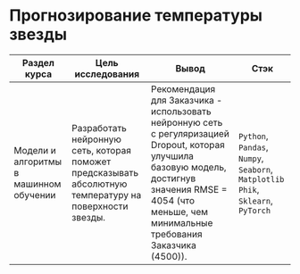 # Прогнозирование температуры звезды

Раздел курса| Цель исследования | Вывод | Стэк
------------- |------------------|---------------- | -----------------------
Модели и алгоритмы в машинном обучении |Разработать нейронную сеть, которая поможет предсказывать абсолютную температуру на поверхности звезды. | Рекомендация для Заказчика - использовать нейронную сеть с регуляризацией Dropout, которая улучшила базовую модель, достигнув значения RMSE = 4054 (что меньше, чем минимальные требования Заказчика (4500)). | `Python`, `Pandas`, `Numpy`, `Seaborn`, `Matplotlib` `Phik`, `Sklearn`, `PyTorch`
